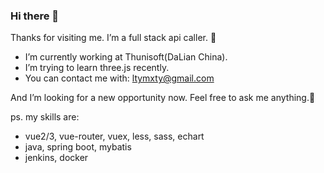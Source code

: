 ### Hi there 👋

Thanks for visiting me. I’m a full stack api caller. 🤣

- I’m currently working at Thunisoft(DaLian China).
- I’m trying to learn three.js recently.
- You can contact me with: ltymxty@gmail.com

And I’m looking for a new opportunity now. Feel free to ask me anything.💬

ps. my skills are:
- vue2/3, vue-router, vuex, less, sass, echart
- java, spring boot, mybatis
- jenkins, docker

<!--
**xiersa/xiersa** is a ✨ _special_ ✨ repository because its `README.md` (this file) appears on your GitHub profile.

Here are some ideas to get you started:

- 🔭 I’m currently working on ...
- 🌱 I’m currently learning ...
- 👯 I’m looking to collaborate on ...
- 🤔 I’m looking for help with ...
- 💬 Ask me about ...
- 📫 How to reach me: ...
- 😄 Pronouns: ...
- ⚡ Fun fact: ...
-->
